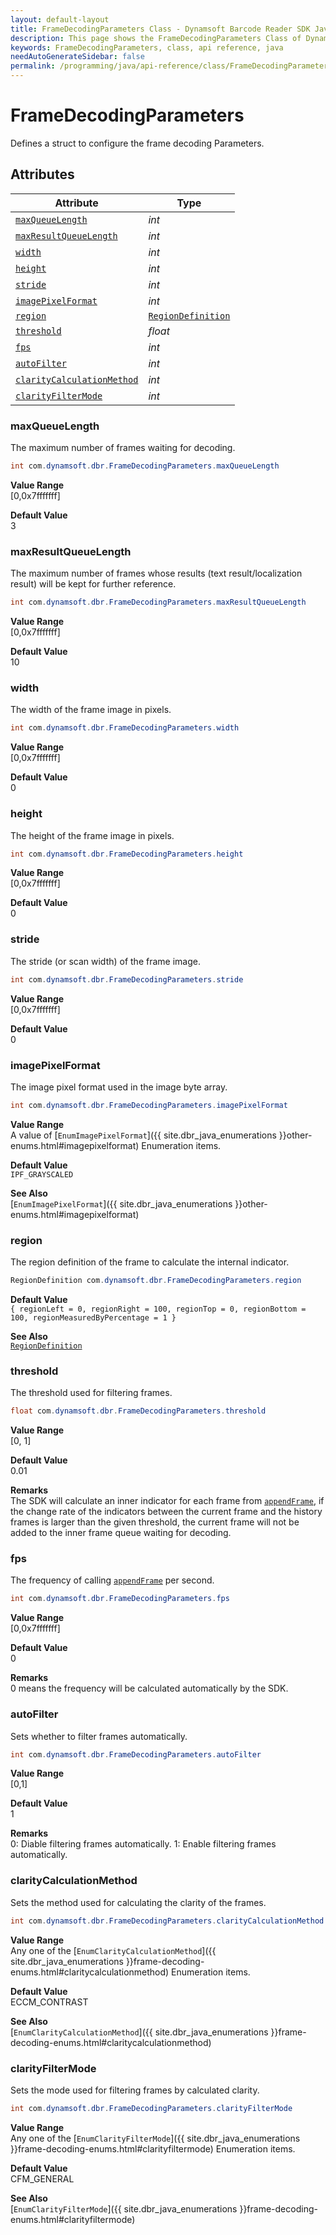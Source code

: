 ```yaml
---
layout: default-layout
title: FrameDecodingParameters Class - Dynamsoft Barcode Reader SDK Java Edition API Reference
description: This page shows the FrameDecodingParameters Class of Dynamsoft Barcode Reader SDK Java Edition API Reference.
keywords: FrameDecodingParameters, class, api reference, java
needAutoGenerateSidebar: false
permalink: /programming/java/api-reference/class/FrameDecodingParameters-v9.4.0.html
---
```



# FrameDecodingParameters
Defines a struct to configure the frame decoding Parameters.  


## Attributes
    
| Attribute | Type |
|---------- | ---- |
| [`maxQueueLength`](#maxqueuelength) | *int* |
| [`maxResultQueueLength`](#maxresultqueuelength) | *int* |
| [`width`](#width) | *int* |
| [`height`](#height) | *int* |
| [`stride`](#stride) | *int* |
| [`imagePixelFormat`](#imagepixelformat) | *int* |
| [`region`](#region) | [`RegionDefinition`](RegionDefinition.md) |
| [`threshold`](#threshold) | *float* |
| [`fps`](#fps) | *int* |
| [`autoFilter`](#autofilter) | *int* |
| [`clarityCalculationMethod`](#claritycalculationmethod) | *int* |
| [`clarityFilterMode`](#clarityfiltermode) | *int* |


### maxQueueLength
The maximum number of frames waiting for decoding.
```java
int com.dynamsoft.dbr.FrameDecodingParameters.maxQueueLength
```
**Value Range**     
    [0,0x7fffffff]   
      
**Default Value**     
    3

### maxResultQueueLength
The maximum number of frames whose results (text result/localization result) will be kept for further reference.  
```java
int com.dynamsoft.dbr.FrameDecodingParameters.maxResultQueueLength
```
**Value Range**     
    [0,0x7fffffff]   
      
**Default Value**     
    10  

### width
The width of the frame image in pixels. 
```java
int com.dynamsoft.dbr.FrameDecodingParameters.width
```
**Value Range**     
    [0,0x7fffffff]   
      
**Default Value**     
    0  

### height
The height of the frame image in pixels.
```java
int com.dynamsoft.dbr.FrameDecodingParameters.height
```
**Value Range**     
    [0,0x7fffffff]   
      
**Default Value**     
    0  

### stride
The stride (or scan width) of the frame image.
```java
int com.dynamsoft.dbr.FrameDecodingParameters.stride
```
**Value Range**     
    [0,0x7fffffff]   
      
**Default Value**     
    0 
      
### imagePixelFormat
The image pixel format used in the image byte array.
```java
int com.dynamsoft.dbr.FrameDecodingParameters.imagePixelFormat
```
**Value Range**     
    A value of [`EnumImagePixelFormat`]({{ site.dbr_java_enumerations }}other-enums.html#imagepixelformat) Enumeration items.
      
**Default Value**     
    `IPF_GRAYSCALED`
    
**See Also**      
    [`EnumImagePixelFormat`]({{ site.dbr_java_enumerations }}other-enums.html#imagepixelformat)
      
### region
The region definition of the frame to calculate the internal indicator.  
```java
RegionDefinition com.dynamsoft.dbr.FrameDecodingParameters.region
```
**Default Value**    
    `{ regionLeft = 0, regionRight = 100, regionTop = 0, regionBottom = 100, regionMeasuredByPercentage = 1 }`
      
**See Also**       
    [`RegionDefinition`](RegionDefinition.md)
     
### threshold
The threshold used for filtering frames.
```java
float com.dynamsoft.dbr.FrameDecodingParameters.threshold
```
**Value Range**     
    [0, 1]
      
**Default Value**     
    0.01
    
**Remarks**      
    The SDK will calculate an inner indicator for each frame from [`appendFrame`](../BarcodeReader/video.md#appendframe), if the change rate of the indicators between the current frame and the history frames is larger than the given threshold, the current frame will not be added to the inner frame queue waiting for decoding.

### fps
The frequency of calling [`appendFrame`](../BarcodeReader/video.md#appendframe) per second.
```java
int com.dynamsoft.dbr.FrameDecodingParameters.fps
```
**Value Range**     
    [0,0x7fffffff]
      
**Default Value**     
    0  
    
**Remarks**      
    0 means the frequency will be calculated automatically by the SDK.

### autoFilter
Sets whether to filter frames automatically.
```java
int com.dynamsoft.dbr.FrameDecodingParameters.autoFilter
```
**Value Range**     
    [0,1]
      
**Default Value**     
    1  
    
**Remarks**      
    0: Diable filtering frames automatically. 1: Enable filtering frames automatically. 
    

### clarityCalculationMethod
Sets the method used for calculating the clarity of the frames.
```java
int com.dynamsoft.dbr.FrameDecodingParameters.clarityCalculationMethod
```
**Value Range**     
    Any one of the [`EnumClarityCalculationMethod`]({{ site.dbr_java_enumerations }}frame-decoding-enums.html#claritycalculationmethod) Enumeration items.   
      
**Default Value**     
    ECCM_CONTRAST   
    
**See Also**      
    [`EnumClarityCalculationMethod`]({{ site.dbr_java_enumerations }}frame-decoding-enums.html#claritycalculationmethod)    
    

### clarityFilterMode
Sets the mode used for filtering frames by calculated clarity.
```java
int com.dynamsoft.dbr.FrameDecodingParameters.clarityFilterMode
```
**Value Range**     
    Any one of the [`EnumClarityFilterMode`]({{ site.dbr_java_enumerations }}frame-decoding-enums.html#clarityfiltermode) Enumeration items.   
      
**Default Value**     
    CFM_GENERAL   
    
**See Also**      
    [`EnumClarityFilterMode`]({{ site.dbr_java_enumerations }}frame-decoding-enums.html#clarityfiltermode)    

